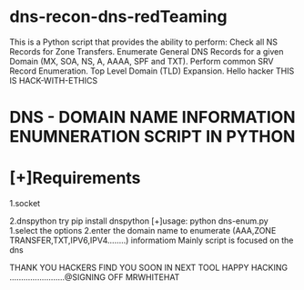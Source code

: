 # dns-recon-dns-redTeaming
This is a Python script that provides the ability to perform: 
Check all NS Records for Zone Transfers. 
Enumerate General DNS Records for a given Domain (MX, SOA, NS, A, AAAA, SPF and TXT). Perform common SRV Record Enumeration. Top Level Domain (TLD) Expansion.
Hello hacker
THIS IS HACK-WITH-ETHICS

# DNS - DOMAIN NAME INFORMATION ENUMNERATION SCRIPT IN PYTHON 

# [+]Requirements
1.socket


2.dnspython
try pip install dnspython
[+]usage:
python dns-enum.py 
1.select the options
2.enter the domain name to enumerate (AAA,ZONE TRANSFER,TXT,IPV6,IPV4........) informatiom
Mainly script is focused on the dns

THANK YOU HACKERS 
FIND YOU SOON IN NEXT TOOL
HAPPY HACKING ........................@SIGNING OFF MRWHITEHAT
